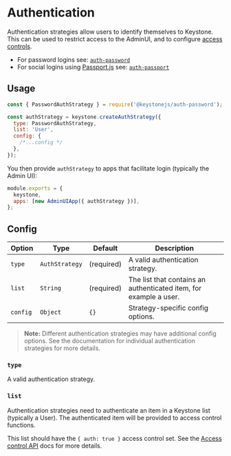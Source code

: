 <!--[meta]
section: api
title: Authentication
order: 5
[meta]-->

# Authentication

Authentication strategies allow users to identify themselves to Keystone.
This can be used to restrict access to the AdminUI, and to configure [access controls](/docs/guides/access-control.md).

- For password logins see: [`auth-password`](/packages/auth-password/README.md)
- For social logins using [Passport.js](http://www.passportjs.org/) see: [`auth-passport`](/packages/auth-passport/README.md)

## Usage

```javascript
const { PasswordAuthStrategy } = require('@keystonejs/auth-password');

const authStrategy = keystone.createAuthStrategy({
  type: PasswordAuthStrategy,
  list: 'User',
  config: {
    /*...config */
  },
});
```

You then provide `authStrategy` to apps that facilitate login (typically the Admin UI):

```javascript
module.exports = {
  keystone,
  apps: [new AdminUIApp({ authStrategy })],
};
```

## Config

| Option   | Type           | Default    | Description                                                       |
| -------- | -------------- | ---------- | ----------------------------------------------------------------- |
| `type`   | `AuthStrategy` | (required) | A valid authentication strategy.                                  |
| `list`   | `String`       | (required) | The list that contains an authenticated item, for example a user. |
| `config` | `Object`       | `{}`       | Strategy-specific config options.                                 |

> **Note:** Different authentication strategies may have additional config options. See the documentation for individual authentication strategies for more details.

### `type`

A valid authentication strategy.

### `list`

Authentication strategies need to authenticate an item in a Keystone list (typically a User). The authenticated item will be provided to access control functions.

This list should have the `{ auth: true }` access control set. See the [Access control API](https://www.keystonejs.com/api/access-control) docs for more details.
